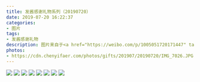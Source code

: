 ```yaml
---
title: 发酱感谢礼物系列（20190720）
date: 2019-07-20 16:22:37
categories:
- 图片
tags:
- 发酱感谢礼物
description: 图片来自于<a href="https://weibo.com/p/1005051720171447" target="_blank">quanmmmmm</a><br/>​​​​​​​​​“谢谢呆呆的纪念画集，非常精美阔耐。很多时候，只有自己真正变强之后，一切才会发生改变。好好学习，加油～” ​​​ ​ ​​​ ​​​​​​ ​
photos: 
- https://cdn.chenyifaer.com/photos/gifts/201907/20190720/IMG_7026.JPG
---
```


![](https://cdn.chenyifaer.com/photos/gifts/201907/20190720/IMG_7027.JPG)
![](https://cdn.chenyifaer.com/photos/gifts/201907/20190720/IMG_7028.JPG)
![](https://cdn.chenyifaer.com/photos/gifts/201907/20190720/IMG_7029.JPG)
![](https://cdn.chenyifaer.com/photos/gifts/201907/20190720/IMG_7030.JPG)
![](https://cdn.chenyifaer.com/photos/gifts/201907/20190720/IMG_7031.JPG)
![](https://cdn.chenyifaer.com/photos/gifts/201907/20190720/IMG_7032.JPG)
![](https://cdn.chenyifaer.com/photos/gifts/201907/20190720/IMG_7033.JPG)
![](https://cdn.chenyifaer.com/photos/gifts/201907/20190720/IMG_7034.JPG)
